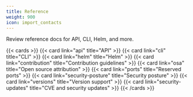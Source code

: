 ```yaml
---
title: Reference
weight: 900
icon: import_contacts
---
```


Review reference docs for API, CLI, Helm, and more.

{{< cards >}}
  {{< card link="api" title="API" >}}
  {{< card link="cli" title="CLI" >}}
  {{< card link="helm" title="Helm" >}}
  {{< card link="contribution" title="Contribution guidelines" >}}
  {{< card link="osa" title="Open source attribution" >}}
  {{< card link="ports" title="Reserved ports" >}}
  {{< card link="security-posture" title="Security posture" >}}
  {{< card link="versions" title="Version support" >}}
  {{< card link="security-updates" title="CVE and security updates" >}}
{{< /cards >}}